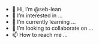 - 👋 Hi, I’m @seb-lean
- 👀 I’m interested in ...
- 🌱 I’m currently learning ...
- 💞️ I’m looking to collaborate on ...
- 📫 How to reach me ...

<!---
seb-lean/seb-lean is a ✨ special ✨ repository because its `README.md` (this file) appears on your GitHub profile.
You can click the Preview link to take a look at your changes.
--->
